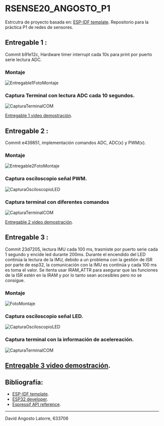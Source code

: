 # RSENSE20_ANGOSTO_P1

Estrcutra de proyecto basada en: [ESP-IDF template](https://github.com/espressif/esp-idf-template).
Repositorio para la práctica P1 de redes de sensores.

## Entregable 1 :
Commit b91e12c, Hardware timer interrupt cada 10s para print por puerto serie lectura ADC.
### Montaje
![Entregable1FotoMontaje](./documentation/Entregable1_FotoMontaje.png/)

### Captura Terminal con lectura ADC cada 10 segundos.
![CapturaTerminalCOM](./documentation/Entregable1_TerminalCOM.png/)

[Entregable 1 video demostración](https://vimeo.com/526973582).

## Entregable 2 :
Commit e439851, implementación comandos ADC, ADC(x) y PWM(x).
### Montaje
![Entregable2FotoMontaje](./documentation/Entregable2_FotoMontaje.png/)

### Captura osciloscopio señal PWM.
![CapturaOsciloscopioLED](./documentation/Entregable2_señalPWM.png/)

### Captura terminal con diferentes comandos
![CapturaTerminalCOM](./documentation/Entregable2_TerminalCOM.png/)

[Entregable 2 video demostración](https://vimeo.com/526984683).

## Entregable 3 :
Commit 23d7205, lectura IMU cada 100 ms, trasmiste por puerto serie cada 1 segundo y encide led durante 200ms.
Durante el encendido del LED continúa la lectura de la IMU, debido a un problema con la gestión de ISR por parte de esp32, la comunicación con la IMU es continúa y cada 100 ms es toma el valor. Se itenta usar IRAM_ATTR para asegurar que las funciones de la ISR estén en la IRAM y por lo tanto sean accesibles pero no se consigue.
### Montaje
![FotoMontaje](./documentation/Entregable3_FotoMontaje.png/)

### Captura osciloscopio señal LED.
![CapturaOsciloscopioLED](./documentation/Entregable3_señalLED.png/)

### Captura terminal con la información de acelereación.
![CapturaTerminalCOM](./documentation/Entregable3_TerminalCOM.png/)

[Entregable 3 video demostración](https://vimeo.com/526954389).
---
## Bibliografía:
* [ESP-IDF template](https://github.com/espressif/esp-idf-template).
* [ESP32 developer](https://esp32developer.com/category/programming-in-c-c).
* [Espressif API reference](https://docs.espressif.com/projects/esp-idf/en/latest/esp32/api-reference/index.html).
---
David Angosto Latorre, 633706
